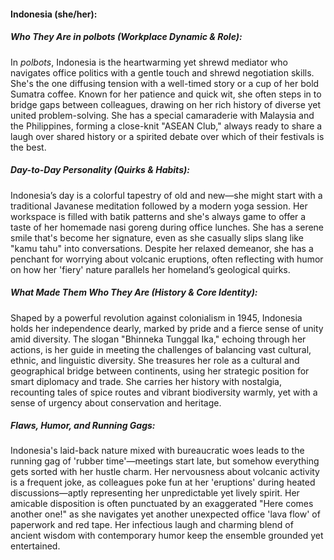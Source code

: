 #### Indonesia (she/her):  

##### Who They Are in *polbots* (Workplace Dynamic & Role):  
In *polbots*, Indonesia is the heartwarming yet shrewd mediator who navigates office politics with a gentle touch and shrewd negotiation skills. She's the one diffusing tension with a well-timed story or a cup of her bold Sumatra coffee. Known for her patience and quick wit, she often steps in to bridge gaps between colleagues, drawing on her rich history of diverse yet united problem-solving. She has a special camaraderie with Malaysia and the Philippines, forming a close-knit "ASEAN Club," always ready to share a laugh over shared history or a spirited debate over which of their festivals is the best.  

##### Day-to-Day Personality (Quirks & Habits):  
Indonesia’s day is a colorful tapestry of old and new—she might start with a traditional Javanese meditation followed by a modern yoga session. Her workspace is filled with batik patterns and she's always game to offer a taste of her homemade nasi goreng during office lunches. She has a serene smile that's become her signature, even as she casually slips slang like "kamu tahu" into conversations. Despite her relaxed demeanor, she has a penchant for worrying about volcanic eruptions, often reflecting with humor on how her 'fiery' nature parallels her homeland’s geological quirks.

##### What Made Them Who They Are (History & Core Identity):  
Shaped by a powerful revolution against colonialism in 1945, Indonesia holds her independence dearly, marked by pride and a fierce sense of unity amid diversity. The slogan "Bhinneka Tunggal Ika," echoing through her actions, is her guide in meeting the challenges of balancing vast cultural, ethnic, and linguistic diversity. She treasures her role as a cultural and geographical bridge between continents, using her strategic position for smart diplomacy and trade. She carries her history with nostalgia, recounting tales of spice routes and vibrant biodiversity warmly, yet with a sense of urgency about conservation and heritage.

##### Flaws, Humor, and Running Gags:  
Indonesia's laid-back nature mixed with bureaucratic woes leads to the running gag of 'rubber time'—meetings start late, but somehow everything gets sorted with her hustle charm. Her nervousness about volcanic activity is a frequent joke, as colleagues poke fun at her 'eruptions' during heated discussions—aptly representing her unpredictable yet lively spirit. Her amicable disposition is often punctuated by an exaggerated "Here comes another one!" as she navigates yet another unexpected office 'lava flow' of paperwork and red tape. Her infectious laugh and charming blend of ancient wisdom with contemporary humor keep the ensemble grounded yet entertained.